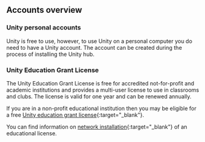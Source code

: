 ## Accounts overview

### Unity personal accounts

Unity is free to use, however, to use Unity on a personal computer you do need to have a Unity account. The account can be created during the process of installing the Unity hub. 

### Unity Education Grant License

The Unity Education Grant License is free for accredited not-for-profit and academic institutions and provides a multi-user license to use in classrooms and clubs. The license is valid for one year and can be renewed annually. 

If you are in a non-profit educational institution then you may be eligible for a free [Unity education grant license](https://unity.com/products/unity-education-grant-license){:target="_blank"}.

You can find information on [network installation](https://support.unity.com/hc/en-us/articles/205816249-How-do-I-activate-my-Educational-license-){:target="_blank"} of an educational license.